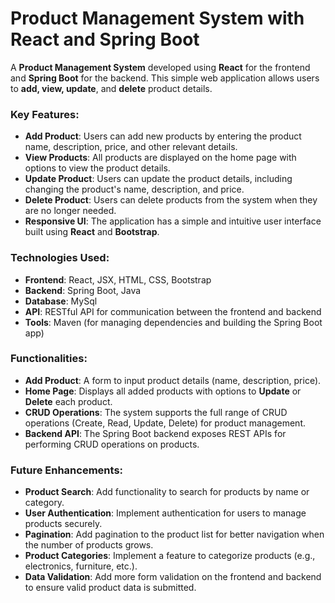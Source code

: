 # Product Management System with React and Spring Boot

A **Product Management System** developed using **React** for the frontend and **Spring Boot** for the backend. This simple web application allows users to **add, view, update**, and **delete** product details.

### Key Features:
- **Add Product**: Users can add new products by entering the product name, description, price, and other relevant details.
- **View Products**: All products are displayed on the home page with options to view the product details.
- **Update Product**: Users can update the product details, including changing the product's name, description, and price.
- **Delete Product**: Users can delete products from the system when they are no longer needed.
- **Responsive UI**: The application has a simple and intuitive user interface built using **React** and **Bootstrap**.

### Technologies Used:
- **Frontend**: React, JSX, HTML, CSS, Bootstrap
- **Backend**: Spring Boot, Java
- **Database**: MySql
- **API**: RESTful API for communication between the frontend and backend
- **Tools**: Maven (for managing dependencies and building the Spring Boot app)

### Functionalities:
- **Add Product**: A form to input product details (name, description, price).
- **Home Page**: Displays all added products with options to **Update** or **Delete** each product.
- **CRUD Operations**: The system supports the full range of CRUD operations (Create, Read, Update, Delete) for product management.
- **Backend API**: The Spring Boot backend exposes REST APIs for performing CRUD operations on products.

### Future Enhancements:
- **Product Search**: Add functionality to search for products by name or category.
- **User Authentication**: Implement authentication for users to manage products securely.
- **Pagination**: Add pagination to the product list for better navigation when the number of products grows.
- **Product Categories**: Implement a feature to categorize products (e.g., electronics, furniture, etc.).
- **Data Validation**: Add more form validation on the frontend and backend to ensure valid product data is submitted.
